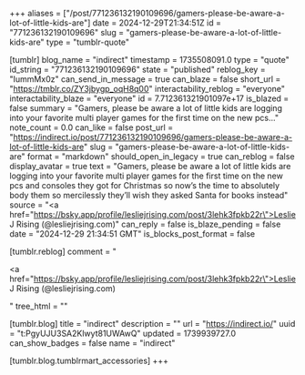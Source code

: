 +++
aliases = ["/post/771236132190109696/gamers-please-be-aware-a-lot-of-little-kids-are"]
date = 2024-12-29T21:34:51Z
id = "771236132190109696"
slug = "gamers-please-be-aware-a-lot-of-little-kids-are"
type = "tumblr-quote"

[tumblr]
blog_name = "indirect"
timestamp = 1735508091.0
type = "quote"
id_string = "771236132190109696"
state = "published"
reblog_key = "IummMx0z"
can_send_in_message = true
can_blaze = false
short_url = "https://tmblr.co/ZY3jbygp_oqH8q00"
interactability_reblog = "everyone"
interactability_blaze = "everyone"
id = 7.712361321901097e+17
is_blazed = false
summary = "Gamers, please be aware a lot of little kids are logging into your favorite multi player games for the first time on the new pcs..."
note_count = 0.0
can_like = false
post_url = "https://indirect.io/post/771236132190109696/gamers-please-be-aware-a-lot-of-little-kids-are"
slug = "gamers-please-be-aware-a-lot-of-little-kids-are"
format = "markdown"
should_open_in_legacy = true
can_reblog = false
display_avatar = true
text = "Gamers, please be aware a lot of little kids are logging into your favorite multi player games for the first time on the new pcs and consoles they got for Christmas so now’s the time to absolutely body them so mercilessly they’ll wish they asked Santa for books instead"
source = "<a href=\"https://bsky.app/profile/lesliejrising.com/post/3lehk3fpkb22r\">Leslie J Rising (@lesliejrising.com)</a>"
can_reply = false
is_blaze_pending = false
date = "2024-12-29 21:34:51 GMT"
is_blocks_post_format = false

[tumblr.reblog]
comment = "<p><a href=\"https://bsky.app/profile/lesliejrising.com/post/3lehk3fpkb22r\">Leslie J Rising (@lesliejrising.com)</a></p>"
tree_html = ""

[tumblr.blog]
title = "indirect"
description = ""
url = "https://indirect.io/"
uuid = "t:PgyUJU3SA2Klwyt81UWAwQ"
updated = 1739939727.0
can_show_badges = false
name = "indirect"

[tumblr.blog.tumblrmart_accessories]
+++
